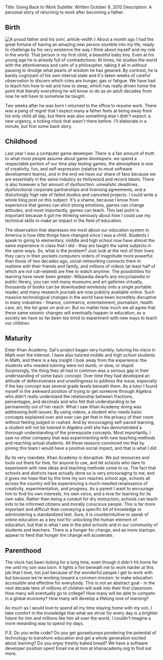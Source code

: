 Title: Going Back to Work
Subtitle: Written October 9, 2012
Description: A personal story of returning to work after becoming a father.

## Birth

![A proud father and his son](../images/12-10-09/baby.jpg){ .article-width }
About a month ago I had the great fortune of having an amazing new person
stumble into my life, ready to challenge by his very existence the way I think
about myself and my role in the world. That person is my first child, a
beautiful baby boy. Even at his young age he is already full of contradictions:
At times, he studies the world with the attentiveness and calm of a philosopher,
taking it all in without pausing to divulge what pearls of wisdom he has
gleaned. By contrast, he is barely cognizant of his own internal state and it's
taken weeks of careful observation to discern which cries are hunger, gas or
fatigue. We have had to teach him how to eat and how to sleep, which has really
driven home the point that literally everything he will know or do as an adult
decades from now he will have to somehow be taught.

Two weeks after he was born I returned to the office to resume work. There was a
pang of regret that I expect many a father feels at being away from his only
child all day, but there was also something else I didn't expect: a new urgency,
a ticking clock that wasn't there before. I'll elaborate in a minute, but first
some back story.

## Childhood

Last year I was a computer game developer. There is a fair amount of truth to
what most people assume about game developers: we spend a respectable portion of
our time play testing games, the atmosphere is one of creativity, fun, and
self-expression (relative to most software development teams), and in the end we
have our share of fans because we are essentially in the same industry as
Hollywood and record labels. There is also however a fair amount of dysfunction:
unrealistic deadlines, dysfunctional corporate partnerships and licensing
agreements, and a disturbingly high rate of failed studios and canceled
projects. I could write a whole blog post on this subject. It's a shame, because
I know from experience that games can elicit strong emotions, games can change
attitudes, and most importantly, games can teach. This last point is important
because it got me thinking seriously about how I could use my technical skills
to make an impact in the field of education.

The observation that depresses me most about our education system in America is
how little things have changed since I was a child. Students I speak to going to
elementary, middle and high school now have almost the same experience in class
that I did - they are taught the same subjects in the same ways. So, what is the
problem? Just look at the rest of their lives: they carry in their pockets
computers orders of magnitude more powerful than those of two decades ago,
social networking connects them in realtime with their friends and family, and
millions of videos (at least half of which are not cat-related) are free to
watch anytime. The possibilities for learning have never been greater: Wikipedia
dwarfs any encyclopedia or public library, you can visit many museums and art
galleries virtually, thousands of books can be downloaded wirelessly onto a
single portable reader, and many research journals are now publicly available
online. Such massive technological changes in the world have been incredibly
disruptive in many industries - finance, commerce, entertainment, journalism,
health care, art, the list goes on and on. But no matter how much we all agree
that these same seismic changes will eventually happen in education, as a
society we have so far been too timid to experiment with new ways to teach our
children.

## Maturity

Enter Khan Academy. Sal's project began very humbly, tutoring his niece in Math
over the Internet. I have also tutored middle and high school students in Math,
and there is a key insight I took away from the experience: the students who
needed tutoring were not dumb, or slow, or stupid. Surprisingly, the thing they
all had in common was a serious gap in their understanding of some basic
concept. Over time they had developed an attitude of defensiveness and
unwillingness to address the issue, especially if the key concept was several
grade levels beneath them. As a tutor I found myself in the awkward position of
trying to get someone through Algebra who didn't really understand the
relationship between fractions, percentages, and decimals and who felt that
understanding to be permanently out of her reach. What I saw Khan Academy doing
was addressing both issues: By using videos, a student who needs basic concepts
explained over and over can get that in the privacy of their room without
feeling judged or rushed. And by encouraging self-paced learning, a student will
not be tutored in Algebra until she has demonstrated a thorough understanding of
the prerequisite concepts. Most importantly, I saw no other company that was
experimenting with new teaching methods and reaching actual students. All these
reasons convinced me that by joining this team I would have a positive social
impact, and that is what I did.

By its very mandate, Khan Academy is disruptive. We put resources and tools out
there for free, for anyone to use, and let schools who dare to experiment with
new ideas and teaching methods come to us. The fact that schools and districts
have actually done so is very encouraging to me, and it gives me hope that by
the time my son reaches school age, schools all across the country will be
experiencing a much-needed renaissance of creativity, experimentation, and
progress. As a parent I want to encourage him to find his own interests, his own
voice, and a love for learning for its own sake. Rather than being a conduit for
dry instruction, schools can teach kids to be informed citizens and morally
conscious people. This is far more important and difficult than conveying a
specific bit of knowledge or administering a standardized test. Sure, it is
counterintuitive to speak of online education as a key tool for unlocking the
human element of education, but that is what I see in the pilot schools and in
our community of students and teachers. There is a hunger for change, and as
more startups appear to feed that hunger the change will accelerate.

## Parenthood

The clock has been ticking for a long time, even though it didn't hit home for
me until my son was born. It lights a fire beneath me to work harder at this job
that I love, not just because of the wonderful people I get to work with but
because we're working toward a common mission: to make education accessible and
effective for everybody. This is not an abstract goal - in the next decade tens
of millions of children will walk into their first classroom. How many will
eventually go to college? How many will be able to compete in a global economy?
How many will develop a lifelong love of learning?

As much as I would love to spend all my time staying home with my son, I take
comfort in the knowledge that what we strive for every day is a brighter future
for him and millions like him all over the world. I couldn't imagine a more
rewarding way to spend my days.

P.S. Do you write code? Do you get goosebumps pondering the potential of
technology to transform education and get a whole generation excited about
learning? Do you enjoy freshly baked bread? We have a software developer
position open! Email me at tom at khanacademy.org to find out more.